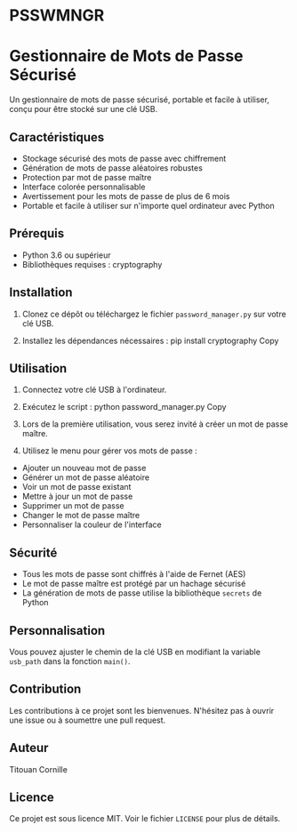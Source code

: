 # PSSWMNGR

# Gestionnaire de Mots de Passe Sécurisé

Un gestionnaire de mots de passe sécurisé, portable et facile à utiliser, conçu pour être stocké sur une clé USB.

## Caractéristiques

- Stockage sécurisé des mots de passe avec chiffrement
- Génération de mots de passe aléatoires robustes
- Protection par mot de passe maître
- Interface colorée personnalisable
- Avertissement pour les mots de passe de plus de 6 mois
- Portable et facile à utiliser sur n'importe quel ordinateur avec Python

## Prérequis

- Python 3.6 ou supérieur
- Bibliothèques requises : cryptography

## Installation

1. Clonez ce dépôt ou téléchargez le fichier `password_manager.py` sur votre clé USB.

2. Installez les dépendances nécessaires :
pip install cryptography
Copy
## Utilisation

1. Connectez votre clé USB à l'ordinateur.

2. Exécutez le script :
python password_manager.py
Copy
3. Lors de la première utilisation, vous serez invité à créer un mot de passe maître.

4. Utilisez le menu pour gérer vos mots de passe :
- Ajouter un nouveau mot de passe
- Générer un mot de passe aléatoire
- Voir un mot de passe existant
- Mettre à jour un mot de passe
- Supprimer un mot de passe
- Changer le mot de passe maître
- Personnaliser la couleur de l'interface

## Sécurité

- Tous les mots de passe sont chiffrés à l'aide de Fernet (AES)
- Le mot de passe maître est protégé par un hachage sécurisé
- La génération de mots de passe utilise la bibliothèque `secrets` de Python

## Personnalisation

Vous pouvez ajuster le chemin de la clé USB en modifiant la variable `usb_path` dans la fonction `main()`.

## Contribution

Les contributions à ce projet sont les bienvenues. N'hésitez pas à ouvrir une issue ou à soumettre une pull request.

## Auteur

Titouan Cornille

## Licence

Ce projet est sous licence MIT. Voir le fichier `LICENSE` pour plus de détails.
